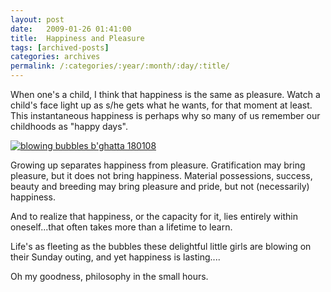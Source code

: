 ```yaml
---
layout: post
date:	2009-01-26 01:41:00
title:  Happiness and Pleasure
tags: [archived-posts]
categories: archives
permalink: /:categories/:year/:month/:day/:title/
---
```

When one's a child, I think that happiness is the same as pleasure. Watch a child's face light up as s/he gets what he wants, for that moment at least. This instantaneous happiness is perhaps why so many of us remember our childhoods as "happy days".


<a href="http://s297.photobucket.com/albums/mm205/depontis/?action=view&current=IMG_6629-1.jpg" target="_blank"><img src="http://i297.photobucket.com/albums/mm205/depontis/IMG_6629-1.jpg" border="0" alt="blowing bubbles b'ghatta 180108"></a>


Growing up separates happiness from pleasure. Gratification may bring pleasure, but it does not bring happiness. Material possessions, success, beauty and breeding may bring pleasure and pride, but not (necessarily) happiness.

And to realize that happiness, or the capacity for it, lies entirely within oneself...that often takes more than a lifetime to learn.

Life's as fleeting as the bubbles these delightful little girls are blowing on their Sunday outing, and yet happiness is lasting....

Oh my goodness, philosophy in the small hours.
